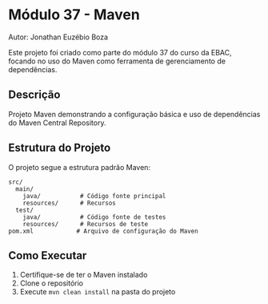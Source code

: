 # Módulo 37 - Maven

Autor: Jonathan Euzébio Boza

Este projeto foi criado como parte do módulo 37 do curso da EBAC, focando no uso do Maven como ferramenta de gerenciamento de dependências.

## Descrição

Projeto Maven demonstrando a configuração básica e uso de dependências do Maven Central Repository.

## Estrutura do Projeto

O projeto segue a estrutura padrão Maven:
```
src/
  main/
    java/           # Código fonte principal
    resources/      # Recursos
  test/
    java/           # Código fonte de testes
    resources/      # Recursos de teste
pom.xml            # Arquivo de configuração do Maven
```

## Como Executar

1. Certifique-se de ter o Maven instalado
2. Clone o repositório
3. Execute `mvn clean install` na pasta do projeto
